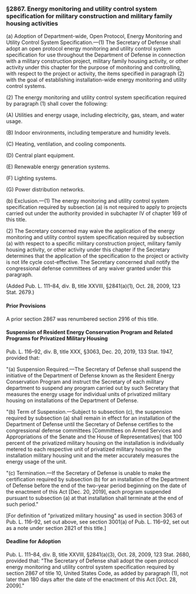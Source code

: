 ### §2867. Energy monitoring and utility control system specification for military construction and military family housing activities ###

(a) Adoption of Department-wide, Open Protocol, Energy Monitoring and Utility Control System Specification.—(1) The Secretary of Defense shall adopt an open protocol energy monitoring and utility control system specification for use throughout the Department of Defense in connection with a military construction project, military family housing activity, or other activity under this chapter for the purpose of monitoring and controlling, with respect to the project or activity, the items specified in paragraph (2) with the goal of establishing installation-wide energy monitoring and utility control systems.

(2) The energy monitoring and utility control system specification required by paragraph (1) shall cover the following:

(A) Utilities and energy usage, including electricity, gas, steam, and water usage.

(B) Indoor environments, including temperature and humidity levels.

(C) Heating, ventilation, and cooling components.

(D) Central plant equipment.

(E) Renewable energy generation systems.

(F) Lighting systems.

(G) Power distribution networks.

(b) Exclusion.—(1) The energy monitoring and utility control system specification required by subsection (a) is not required to apply to projects carried out under the authority provided in subchapter IV of chapter 169 of this title.

(2) The Secretary concerned may waive the application of the energy monitoring and utility control system specification required by subsection (a) with respect to a specific military construction project, military family housing activity, or other activity under this chapter if the Secretary determines that the application of the specification to the project or activity is not life cycle cost-effective. The Secretary concerned shall notify the congressional defense committees of any waiver granted under this paragraph.

(Added Pub. L. 111–84, div. B, title XXVIII, §2841(a)(1), Oct. 28, 2009, 123 Stat. 2679.)

#### Prior Provisions ####

A prior section 2867 was renumbered section 2916 of this title.

#### Suspension of Resident Energy Conservation Program and Related Programs for Privatized Military Housing ####

Pub. L. 116–92, div. B, title XXX, §3063, Dec. 20, 2019, 133 Stat. 1947, provided that:

"(a) Suspension Required.—The Secretary of Defense shall suspend the initiative of the Department of Defense known as the Resident Energy Conservation Program and instruct the Secretary of each military department to suspend any program carried out by such Secretary that measures the energy usage for individual units of privatized military housing on installations of the Department of Defense.

"(b) Term of Suspension.—Subject to subsection (c), the suspension required by subsection (a) shall remain in effect for an installation of the Department of Defense until the Secretary of Defense certifies to the congressional defense committees [Committees on Armed Services and Appropriations of the Senate and the House of Representatives] that 100 percent of the privatized military housing on the installation is individually metered to each respective unit of privatized military housing on the installation military housing unit and the meter accurately measures the energy usage of the unit.

"(c) Termination.—If the Secretary of Defense is unable to make the certification required by subsection (b) for an installation of the Department of Defense before the end of the two-year period beginning on the date of the enactment of this Act [Dec. 20, 2019], each program suspended pursuant to subsection (a) at that installation shall terminate at the end of such period."

[For definition of "privatized military housing" as used in section 3063 of Pub. L. 116–92, set out above, see section 3001(a) of Pub. L. 116–92, set out as a note under section 2821 of this title.]

#### Deadline for Adoption ####

Pub. L. 111–84, div. B, title XXVIII, §2841(a)(3), Oct. 28, 2009, 123 Stat. 2680, provided that: "The Secretary of Defense shall adopt the open protocol energy monitoring and utility control system specification required by section 2867 of title 10, United States Code, as added by paragraph (1), not later than 180 days after the date of the enactment of this Act [Oct. 28, 2009]."